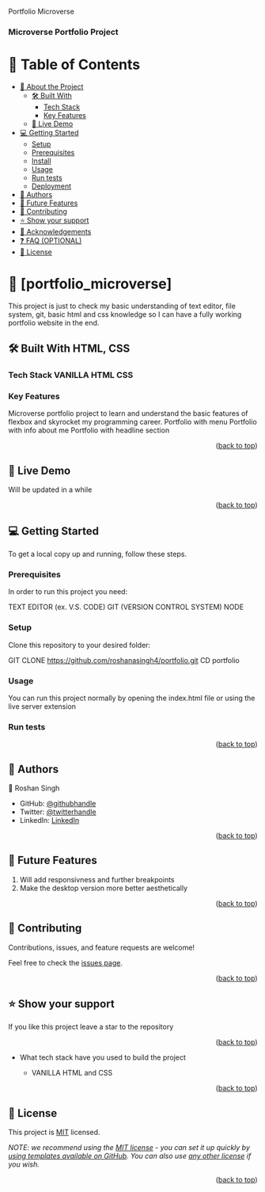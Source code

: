 <a name="readme-top">Portfolio Microverse</a>

<!--
HOW TO USE:
This is an example of how you may give instructions on setting up your project locally.
Modify this file to match your project and remove sections that don't apply.
REQUIRED SECTIONS:
- Table of Contents
- About the Project
  - Built With
  - Live Demo
- Getting Started
- Authors
- Future Features
- Contributing
- Show your support
- Acknowledgements
- License
OPTIONAL SECTIONS:
- FAQ
After you're finished please remove all the comments and instructions!
-->


  <h3><b>Microverse Portfolio Project</b></h3>

</div>

<!-- TABLE OF CONTENTS -->

# 📗 Table of Contents

- [📖 About the Project](#about-project)
  - [🛠 Built With](#built-with)
    - [Tech Stack](#tech-stack)
    - [Key Features](#key-features)
  - [🚀 Live Demo](#live-demo)
- [💻 Getting Started](#getting-started)
  - [Setup](#setup)
  - [Prerequisites](#prerequisites)
  - [Install](#install)
  - [Usage](#usage)
  - [Run tests](#run-tests)
  - [Deployment](#triangular_flag_on_post-deployment)
- [👥 Authors](#authors)
- [🔭 Future Features](#future-features)
- [🤝 Contributing](#contributing)
- [⭐️ Show your support](#support)
- [🙏 Acknowledgements](#acknowledgements)
- [❓ FAQ (OPTIONAL)](#faq)
- [📝 License](#license)

<!-- PROJECT DESCRIPTION -->

# 📖 [portfolio_microverse] <a name="Portfolio"></a>

This project is just to check my basic understanding of text editor, file system, git, basic html and css knowledge so I can have a fully working portfolio website in the end.

## 🛠 Built With <a name="built-with">HTML, CSS</a>

### Tech Stack <a name="tech-stack">VANILLA HTML CSS</a>
<!-- Features -->

### Key Features <a name="key-features"></a>

Microverse portfolio project to learn and understand the basic features of flexbox and skyrocket my programming career.
Portfolio with menu
Portfolio with info about me
Portfolio with headline section

<p align="right">(<a href="#readme-top">back to top</a>)</p>

<!-- LIVE DEMO -->

## 🚀 Live Demo <a name="live-demo"></a>

Will be updated in a while

<p align="right">(<a href="#readme-top">back to top</a>)</p>

<!-- GETTING STARTED -->

## 💻 Getting Started <a name="getting-started"></a>

To get a local copy up and running, follow these steps.

### Prerequisites

In order to run this project you need:

TEXT EDITOR (ex. V.S. CODE)
GIT (VERSION CONTROL SYSTEM)
NODE

### Setup

Clone this repository to your desired folder:

GIT CLONE https://github.com/roshanasingh4/portfolio.git
CD portfolio

### Usage

You can run this project normally by opening the index.html file or using the live server extension
### Run tests

<p align="right">(<a href="#readme-top">back to top</a>)</p>

<!-- AUTHORS -->

## 👥 Authors <a name="authors"></a>

👤 Roshan Singh

- GitHub: [@githubhandle](https://github.com/roshanasingh4)
- Twitter: [@twitterhandle](https://twitter.com/RoshanS52831344)
- LinkedIn: [LinkedIn](https://linkedin.com/in/roshan-singh-9329ba1b6)

<p align="right">(<a href="#readme-top">back to top</a>)</p>

## 🔭 Future Features <a name="future-features"></a>

1. Will add responsivness and further breakpoints
1. Make the desktop version more better aesthetically

<p align="right">(<a href="#readme-top">back to top</a>)</p>

<!-- CONTRIBUTING -->

## 🤝 Contributing <a name="contributing"></a>

Contributions, issues, and feature requests are welcome!

Feel free to check the [issues page](../../issues/).

<p align="right">(<a href="#readme-top">back to top</a>)</p>

<!-- SUPPORT -->

<!-- SUPPORT -->

## ⭐️ Show your support <a name="support"></a>

If you like this project leave a star to the repository

<p align="right">(<a href="#readme-top">back to top</a>)</p>

- What tech stack have you used to build the project

  - VANILLA HTML and CSS

<p align="right">(<a href="#readme-top">back to top</a>)</p>

<!-- LICENSE -->

## 📝 License <a name="license"></a>

This project is [MIT](./LICENSE) licensed.

_NOTE: we recommend using the [MIT license](https://choosealicense.com/licenses/mit/) - you can set it up quickly by [using templates available on GitHub](https://docs.github.com/en/communities/setting-up-your-project-for-healthy-contributions/adding-a-license-to-a-repository). You can also use [any other license](https://choosealicense.com/licenses/) if you wish._

<p align="right">(<a href="#readme-top">back to top</a>)</p>